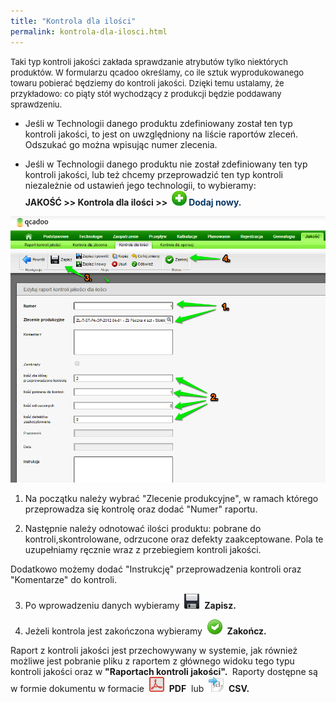 ```yaml
---
title: "Kontrola dla ilości"
permalink: kontrola-dla-ilosci.html
---
```

<font size="2"><span style="line-height:1.6">

Taki typ kontroli jakości zakłada sprawdzanie atrybutów tylko niektórych produktów. W formularzu qcadoo określamy, co ile sztuk wyprodukowanego towaru pobierać będziemy do kontroli jakości. Dzięki temu ustalamy, że przykładowo: co piąty stół wychodzący z produkcji będzie poddawany sprawdzeniu.
</span></font>
  

- Jeśli w Technologii danego produktu zdefiniowany został ten typ kontroli jakości, to jest on uwzględniony na liście raportów zleceń. Odszukać go można wpisując numer zlecenia.  
  
- Jeśli w Technologii danego produktu nie został zdefiniowany ten typ kontroli jakości, lub też chcemy przeprowadzić ten typ kontroli niezależnie od ustawień jego technologii, to wybieramy:  
**JAKOŚĆ \>\> Kontrola dla ilości \>\>&nbsp;
[![](/images/newIcon24.png)](/images/newIcon24.png)&nbsp;<font color="#073763"><b>Dodaj nowy</b>.</font>**

**[![](/images/jako%C5%9B%C4%87-%20kontrola%20dla%20ilo%C5%9Bci-%20strza%C5%82ki.png)](/images/jako%C5%9B%C4%87-%20kontrola%20dla%20ilo%C5%9Bci-%20strza%C5%82ki.png)**

1. Na początku należy wybrać "Zlecenie produkcyjne", w ramach którego przeprowadza się kontrolę oraz dodać "Numer" raportu.  
  
2. Następnie należy odnotować ilości produktu: pobrane do kontroli,skontrolowane, odrzucone oraz defekty zaakceptowane. Pola te uzupełniamy ręcznie wraz z przebiegiem kontroli jakości.  
  
Dodatkowo możemy dodać "Instrukcję" przeprowadzenia kontroli oraz "Komentarze" do kontroli.  
  
3. Po wprowadzeniu danych wybieramy&nbsp; ![](/images/zapisz.png)&nbsp; **Zapisz.**  
  
4. Jeżeli kontrola jest zakończona wybieramy&nbsp; ![](/images/acceptIcon24.png)&nbsp; **Zakończ.**

  

Raport z kontroli jakości jest przechowywany w systemie, jak również możliwe jest pobranie pliku z raportem z głównego widoku tego typu kontroli jakości oraz w **"Raportach kontroli jakości".&nbsp;** Raporty dostępne są w formie dokumentu w formacie&nbsp; ![](/images/PDF.png)&nbsp; **PDF** &nbsp;lub&nbsp; ![](/images/exportToCsvIcon24.png)&nbsp; **CSV.**

  

  

